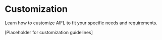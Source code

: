 # Customization

Learn how to customize AIFL to fit your specific needs and requirements.

[Placeholder for customization guidelines]
